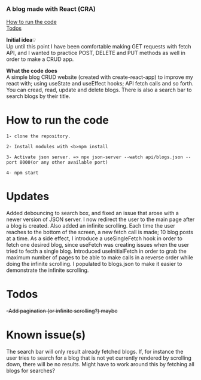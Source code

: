 ### A blog made with React (CRA)

  
[How to run the code](#how-to-run-the-code) <br>
[Todos](#todos)



<strong>Initial idea</strong>💡 <br>
Up until this point I have been comfortable making GET requests with fetch API, and I wanted to practice POST, DELETE and PUT methods as well in order to make a CRUD app.

<strong> What the code does </strong> <br>
A simple blog CRUD website (created with create-react-app) to improve my react with; using useState and useEffect hooks; API fetch calls and so forth. You can cread, read, update and delete blogs. There is also a search bar to search blogs by their title.

# How to run the code
```
1- clone the repository.

2- Install modules with <b>npm install

3- Activate json server. => npx json-server --watch api/blogs.json --port 8000(or any other available port)

4- npm start

```

# Updates

Added debouncing to search box, and fixed an issue that arose with a newer version of JSON server. I now redirect the user to the main page after a blog is created. Also added an infinite scrolling. Each time the user reaches to the bottom of the screen, a new fetch call is made; 10 blog posts at a time. As a side effect, I introduce a useSingleFetch hook in order to fetch one desired blog, since useFetch was creating issues when the user tried to fecth a single blog. Introduced useInitialFetch in order to grab the maximum number of pages to be able to make calls in a reverse order while doing the infinite scrolling. I populated to blogs.json to make it easier to demonstrate the infinite scrolling.

# Todos

<s>-Add pagination (or infinite scrolling?) maybe </s>

# Known issue(s)
The search bar will only result already fetched blogs. If, for instance the user tries to search for a blog that is not yet currently rendered by scrolling down, there will be no results. Might have to work around this by fetching all blogs for searches?